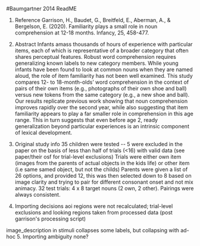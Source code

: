 #Baumgartner 2014 ReadME

1. Reference
Garrison, H., Baudet, G., Breitfeld, E., Aberman, A., & Bergelson, E. (2020). Familiarity plays a small role in noun comprehension at 12-18 months. Infancy, 25, 458-477.


2. Abstract
Infants amass thousands of hours of experience with particular items, each of which is representative of a broader category that often shares perceptual features. Robust word comprehension requires generalizing known labels to new category members. While young infants have been found to look at common nouns when they are named aloud, the role of item familiarity has not been well examined. This study compares 12- to 18-month-olds’ word comprehension in the context of pairs of their own items (e.g., photographs of their own shoe and ball) versus new tokens from the same category (e.g., a new shoe and ball). Our results replicate previous work showing that noun comprehension improves rapidly over the second year, while also suggesting that item familiarity appears to play a far smaller role in comprehension in this age range. This in turn suggests that even before age 2, ready generalization beyond particular experiences is an intrinsic component of lexical development.

3. Original study info
35 children were tested -- 5 were excluded in the paper on the basis of less than half of trials (<16) with valid data (see paper/their osf for trial-level exclusions)
Trials were either own item (images from the parents of actual objects in the kids life) or other item (i.e same samed object, but not the childs) 
Parents were given a list of 26 options, and provided 12, this was then selected down to 8 based on image clarity and trying to pair for different consonant onset and not mix animacy. 
32 test trials: 4 x 8 target nouns (2 own, 2 other). Pairings were always consistent. 


4. Importing decisions
aoi regions were not recalculated; trial-level exclusions and looking regions taken from processed  data (post garrison's processing script)

image_description in stimuli collapses some labels, but collapsing with ad-hoc
5. Importing ambiguity
none?